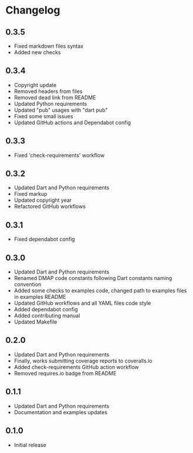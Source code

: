 # Changelog

## 0.3.5

* Fixed markdown files syntax
* Added new checks

## 0.3.4

* Copyright update
* Removed headers from files
* Removed dead link from README
* Updated Python requirements
* Updated "pub" usages with "dart pub"
* Fixed some small issues
* Updated GitHub actions and Dependabot config

## 0.3.3

* Fixed 'check-requirements' workflow

## 0.3.2

* Updated Dart and Python requirements
* Fixed markup
* Updated copyright year
* Refactored GitHub workflows

## 0.3.1

* Fixed dependabot config

## 0.3.0

* Updated Dart and Python requirements
* Renamed DMAP code constants following Dart constants naming convention
* Added some checks to examples code, changed path to examples files in examples README
* Updated GitHub workflows and all YAML files code style
* Added dependabot config
* Added contributing manual
* Updated Makefile

## 0.2.0

* Updated Dart and Python requirements
* Finally, works submitting coverage reports to coveralls.io
* Added check-requirements GitHub action workflow
* Removed requires.io badge from README

## 0.1.1

* Updated Dart and Python requirements
* Documentation and examples updates

## 0.1.0

* Initial release
